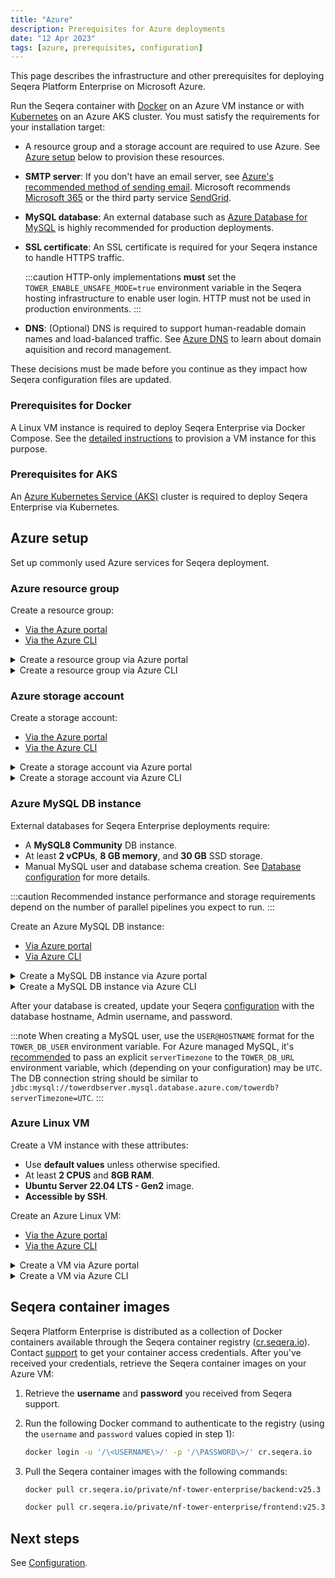 ```yaml
---
title: "Azure"
description: Prerequisites for Azure deployments
date: "12 Apr 2023"
tags: [azure, prerequisites, configuration]
---
```


This page describes the infrastructure and other prerequisites for deploying Seqera Platform Enterprise on Microsoft Azure.

Run the Seqera container with [Docker](../docker-compose) on an Azure VM instance or with [Kubernetes](../kubernetes) on an Azure AKS cluster. You must satisfy the requirements for your installation target:

- A resource group and a storage account are required to use Azure. See [Azure setup](#azure-setup) below to provision these resources.
- **SMTP server**: If you don't have an email server, see [Azure's recommended method of sending email][azure-sendmail]. Microsoft recommends [Microsoft 365][msft-365] or the third party service [SendGrid][sendgrid].
- **MySQL database**: An external database such as [Azure Database for MySQL][azure-db-create-portal] is highly recommended for production deployments.
- **SSL certificate**: An SSL certificate is required for your Seqera instance to handle HTTPS traffic.

  :::caution
  HTTP-only implementations **must** set the `TOWER_ENABLE_UNSAFE_MODE=true` environment variable in the Seqera hosting infrastructure to enable user login. HTTP must not be used in production environments.
  :::

- **DNS**: (Optional) DNS is required to support human-readable domain names and load-balanced traffic. See [Azure DNS][azure-dns] to learn about domain aquisition and record management.

These decisions must be made before you continue as they impact how Seqera configuration files are updated.

### Prerequisites for Docker

A Linux VM instance is required to deploy Seqera Enterprise via Docker Compose. See the [detailed instructions](#azure-setup) to provision a VM instance for this purpose.

### Prerequisites for AKS

An [Azure Kubernetes Service (AKS)][aks-walkthrough] cluster is required to deploy Seqera Enterprise via Kubernetes.

## Azure setup

Set up commonly used Azure services for Seqera deployment.

### Azure resource group

Create a resource group:
- [Via the Azure portal][azure-rg-portal]
- [Via the Azure CLI][azure-rg-cli]

<details>
  <summary>Create a resource group via Azure portal</summary>

  1. Sign in to the [Azure portal](https://portal.azure.com).
  1. Select **Resource groups**.
  1. Select **Add**.
  1. Enter the following values:
      - **Subscription**: Select your Azure subscription.
      - **Resource group**: Enter a new resource group name (such as `towerrg`).
      - **Region**: Select the region where your assets will exist (such as `East US`).
  1. Select **Review and Create**.
  1. Select **Create**.

</details>
<details>
  <summary>Create a resource group via Azure CLI</summary>

  Run the `az group create` command:

  ```bash
  az group create --name $MY_RESOURCE_GROUP_NAME --location $REGION
  ```

</details>

### Azure storage account

Create a storage account:
- [Via the Azure portal][azure-storage-portal]
- [Via the Azure CLI][azure-storage-cli]

<details>
  <summary>Create a storage account via Azure portal</summary>

  1. Sign in to the [Azure portal](https://portal.azure.com).
  1. Select **Storage accounts**.
  1. Select **Create**.
  1. Enter the following values:
      - **Subscription**: Select your Azure subscription.
      - **Resource group**: Enter your resource group name.
      - **Storage account name**: Enter a new storage account name (such as `towerstorage`).
      - **Region**: Select the region where your Resource Group exists (such as `East US`).
      - **Performance**: Select `Standard`.
      - **Redundancy**: Select `Geo-redundant storage (GRS)`.
  1. Select **Review + create**. The default values are used in the other tabs. See [Create a storage account][azure-storage-portal] for further details on each setting.
  1. Select **Create**.

</details>
<details>
  <summary>Create a storage account via Azure CLI</summary>

  Run the `az storage account create` command:

  ```bash
  az storage account create -n towerstorage -g towerrg -l eastus --sku Standard_GRS
  ```

</details>

### Azure MySQL DB instance 

External databases for Seqera Enterprise deployments require:
- A **MySQL8 Community** DB instance.
- At least **2 vCPUs**, **8 GB memory**, and **30 GB** SSD storage.
- Manual MySQL user and database schema creation. See [Database configuration](../configuration/overview#seqera-and-redis-databases) for more details.

:::caution 
Recommended instance performance and storage requirements depend on the number of parallel pipelines you expect to run. 
:::

Create an Azure MySQL DB instance:
- [Via Azure portal][azure-db-create-portal]
- [Via Azure CLI][azure-db-create-cli]

<details>
  <summary>Create a MySQL DB instance via Azure portal</summary>

  1. In the Azure portal, search for and select **Azure Database for MySQL servers**.
  1. Select **Create**.
  1. On the **Select Azure Database for MySQL deployment option** pane, select **Flexible server** as the deployment option.
  1. On the **Basics** tab, enter or select the following:
      - Your **Subscription** name
      - Your **Resource group** name
      - A **Server name** such as `towerdbserver`
      - Your **Region**
      - The **Workload type**, based on your required `max_connections`
      - **High availability** — high availability is recommended for production deployments
      - **Standby availability zone** — standby server zone location
      - **MySQL version** — 8.0
      - An **Admin username** to access the server
      - A **Password** to access the server
      - Your **Compute + storage** requirements, considering the minimum performance requirements outlined above
  1. Configure networking options.
  1. Select **Review + create**, then **Create**.
  1. Disable invisible primary keys, which can interfere with upgrades to newer releases of Seqera Platform Enterprise. Azure Database for MySQL creates invisible primary keys automatically by default. For more information, see [Steps to disable a GIPK][azure-gipk].

</details>
<details>
  <summary>Create a MySQL DB instance via Azure CLI</summary>

  1. Run `az mysql flexible-server create` to create your server:

      ```bash
      az mysql flexible-server create --location eastus --resource-group towerrg --name towerdbserver --admin-user username --admin-password password --sku-name Standard_B2ms --tier Burstable --public-access 0.0.0.0 --storage-size 30 --version 8.0 --high-availability ZoneRedundant --zone 1 --standby-zone 3 --storage-auto-grow Enabled --iops 500
      ```

      The `sku-name`, `tier`, `storage-size`, and `iops` values depend on your performance requirements.

  1. Run `az mysql flexible-server db create` to create a database on your server:

      ```bash
      az mysql flexible-server db create --resource-group towerrg
                                      --server-name towerdbserver
                                      --database-name towerdb
      ```                                
  1. Disable invisible primary keys, which can interfere with upgrades to newer releases of Seqera Platform Enterprise. Azure Database for MySQL creates invisible primary keys automatically by default. For more information, see [Steps to disable a GIPK][azure-gipk].

</details>

After your database is created, update your Seqera [configuration](../configuration/overview#seqera-and-redis-databases) with the database hostname, Admin username, and password.

:::note
When creating a MySQL user, use the `USER@HOSTNAME` format for the `TOWER_DB_USER` environment variable. For Azure managed MySQL, it's [recommended][azure-db-config] to pass an explicit `serverTimezone` to the `TOWER_DB_URL` environment variable, which (depending on your configuration) may be `UTC`. The DB connection string should be similar to `jdbc:mysql://towerdbserver.mysql.database.azure.com/towerdb?serverTimezone=UTC`.
:::

### Azure Linux VM

Create a VM instance with these attributes:

- Use **default values** unless otherwise specified.
- At least **2 CPUS** and **8GB RAM**.
- **Ubuntu Server 22.04 LTS - Gen2** image.
- **Accessible by SSH**.

Create an Azure Linux VM:
- [Via the Azure portal][azure-linux-vm-portal]
- [Via the Azure CLI][azure-linux-vm-cli]

<details>
  <summary>Create a VM via Azure portal</summary>

  1. Under **Basics**, select your **Subscription** and **Resource group**.
  1. Under **Instance details**:
      - Enter a **VM name**
      - Select the same **Region** as your resource group.
      - Select the **Ubuntu Server 24.04 LTS - Gen2** image.
      - Do not set the VM as an **Azure Spot instance**.
      - Select the **Size** — B2ps v2 or higher is recommended.
  1. Under **Administrator account**:
      - Select **SSH public key**
      - Enter a **username**
      - Select **Generate new key pair**
      - Enter a **Key pair name**
  1. Under **Inbound port rules**:
      - Select **Allow selected ports**
      - Select **SSH (22)**, **HTTP (8000)**, **HTTP (80)**, and **HTTPS (443)** (required for SSL termination in production environments) from the dropdown
  1. Select **Review + create** at the bottom of the page.
  1. Review your VM details, then select **Create**.
  1. When the **Generate new key pair** window opens, select **Download private key and create resource**. Your key file will be download as `myKey.pem`. Note the path to which it was downloaded.
  1. On the page for your new VM, copy the **Public IP address**. 

  To make the VM's IP address static:

  1. Enter **Public IP addresses** in the search.
  1. Under **Services**, select **Public IP addresses**.
  1. On the **Public IP addresses** page, select the entry containing your VM name. A page opens with that IP's details.
  1. Select **Configuration** from the left-hand navigation panel.
  1. Confirm that your IP address assignment is **Static**.
  1. Do not add a custom DNS name label to the VM.

  To allow ingress on port 8000:

  1. Enter **Virtual Machines** in the search bar.
  1. Under **Services**, select **Virtual machines**.
  1. On the **Virtual machines** page, select your VM name to navigate to the VM details.
  1. Select **Networking** from the left-hand navigation panel.
  1. **Add inbound port rule** for port 8000.

  To allow ingress on port 443 (required for SSL/TLS termination in production environments):

  1. Enter **Virtual Machines** in the search bar.
  1. Under **Services**, select **Virtual machines**.
  1. On the **Virtual machines** page, select your VM name to navigate to the VM details.
  1. Select **Networking** from the left-hand navigation panel.
  1. **Add inbound port rule** for port 443.

  Connect to the VM via SSH:

  1. On a macOS or Linux machine, open a terminal and set read-only permission on the `myKey.pem` file with `chmod 400 ~/Downloads/myKey.pem`.
  1. Install Docker:
      1.  [Install Docker using the apt repository][docker].
      1.  Confirm that Docker Compose is installed:

          ```bash
          docker compose version
          Docker Compose version v2.24.1
          ```

</details>
<details>
  <summary>Create a VM via Azure CLI</summary>

  Run `az vm create`:

  ```bash 
  az vm create \
    --resource-group towerrg \
    --name towervm \
    --image Canonical:0001-com-ubuntu-minimal-jammy:minimal-22_04-lts-gen2:latest \
    --admin-username username \
    --assign-identity \
    --generate-ssh-keys \
    --public-ip-sku Standard
  ```

</details>

## Seqera container images

Seqera Platform Enterprise is distributed as a collection of Docker containers available through the Seqera
container registry ([cr.seqera.io](https://cr.seqera.io)). Contact [support](https://support.seqera.io) to get your container access credentials. After you've received your credentials, retrieve the Seqera container images on your Azure VM:

1. Retrieve the **username** and **password** you received from Seqera support.
1. Run the following Docker command to authenticate to the registry (using the `username` and `password` values copied in step 1):

    ```bash
    docker login -u '/\<USERNAME\>/' -p '/\PASSWORD\>/' cr.seqera.io
    ```

1. Pull the Seqera container images with the following commands:

    ```bash
    docker pull cr.seqera.io/private/nf-tower-enterprise/backend:v25.3

    docker pull cr.seqera.io/private/nf-tower-enterprise/frontend:v25.3
    ```

## Next steps 

See [Configuration](../configuration/overview). 

[docker]: https://docs.docker.com/engine/install/ubuntu/#install-using-the-repository
[aks-walkthrough]: https://docs.microsoft.com/en-us/azure/aks/kubernetes-walkthrough-portal
[azure-db-create-cli]: https://learn.microsoft.com/en-us/azure/mysql/flexible-server/quickstart-create-server-cli
[azure-db-create-portal]: https://learn.microsoft.com/en-us/azure/mysql/flexible-server/quickstart-create-server-portal
[azure-db-config]: https://docs.microsoft.com/en-us/azure/mysql/connect-java#prepare-a-configuration-file-to-connect-to-azure-database-for-mysql
[azure-gipk]: https://learn.microsoft.com/en-us/azure/mysql/flexible-server/concepts-limitations#steps-to-disable-a-gipk
[azure-dns]: https://docs.microsoft.com/en-us/azure/dns/dns-overview
[azure-linux-vm-cli]: https://learn.microsoft.com/en-us/azure/virtual-machines/linux/quick-create-cli#create-the-virtual-machine
[azure-linux-vm-portal]: https://learn.microsoft.com/en-us/azure/virtual-machines/linux/quick-create-portal?tabs=ubuntu
[azure-rg-cli]: https://learn.microsoft.com/en-us/azure/virtual-machines/linux/quick-create-cli#create-a-resource-group
[azure-rg-portal]: https://docs.microsoft.com/en-us/azure/azure-resource-manager/management/manage-resource-groups-portal
[azure-sendmail]: https://docs.microsoft.com/en-us/azure/virtual-network/troubleshoot-outbound-smtp-connectivity#recommended-method-of-sending-email 
[azure-storage-portal]: https://learn.microsoft.com/en-ca/azure/storage/common/storage-account-create?tabs=azure-portal#create-a-storage-account-1
[azure-storage-cli]: https://learn.microsoft.com/en-us/cli/azure/storage/account?view=azure-cli-latest#az-storage-account-create
[msft-365]: https://docs.microsoft.com/en-us/exchange/mail-flow-best-practices/how-to-set-up-a-multifunction-device-or-application-to-send-email-using-microsoft-365-or-office-365
[sendgrid]: https://docs.sendgrid.com/for-developers/partners/microsoft-azure-2021 